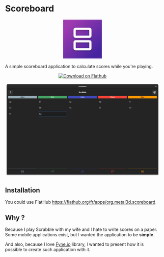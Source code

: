 # Scoreboard

<p align="center">
    <img src="./Icon.png" style="width: 25%" />
</p>

A simple scoreboard application to calculate scores while you're playing.

<p align="center">
    <a href='https://flathub.org/fr/apps/org.metal3d.scoreboard'><img width='240' alt='Download on Flathub' src='https://dl.flathub.org/assets/badges/flathub-badge-en.png'/></a>
</p>

![Scores](./captures/3-scores.png)


## Installation

You could use FlatHub https://flathub.org/fr/apps/org.metal3d.scoreboard.


## Why ?

Because I play Scrabble with my wife and I hate to write scores on a paper. Some mobile applications exist, but I wanted the application to be **simple**.

And also, because I love [Fyne.io](https://fyne.io) library, I wanted to present how it is possible to create such application with it.


